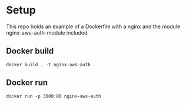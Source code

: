 # Setup
This repo holds an example of a Dockerfile with a nginx and the module nginx-aws-auth-module included.  

## Docker build
`docker build . -t nginx-aws-auth`

## Docker run
`docker run -p 3000:80 nginx-aws-auth`

